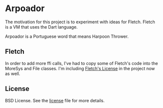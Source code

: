 # Arpoador
The motivation for this project is to experiment with ideas for Fletch. Fletch is a VM that uses the Dart language.

Arpoador is a Portuguese word that means Harpoon Thrower.

Fletch
------
In order to add more ffi calls, I've had to copy some of Fletch's code into the
MoreSys and File classes. I'm including [Fletch's License](Fletch_LICENSE.md)
in the project now as well.

License
-------
BSD License. See the [license](LICENSE.md) file for more details.
